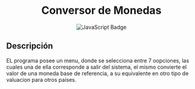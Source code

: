 <h1 align="center"> Conversor de Monedas </h1>
<p align="center">
  <img alt="JavaScript Badge" src="https://img.shields.io/badge/JAVA%2C%20java%2C%20yellow?style=plastic&logo=JAVA&logoColor=yellow&label=JAVA%20&labelColor=rgb&color=rgb">
</p>

<h2>Descripción</h2>
<p>EL programa posee un menu, donde se selecciona entre 7 oopciones, las cuales una de ella corresponde a salir del sistema, el mismo convierte el valor de una moneda base de referencia, a su equivalente en otro tipo de valuacion para otros paises.</p>
